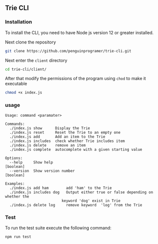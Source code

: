 ## Trie CLI

### Installation

To install the CLI, you need to have Node js version 12 or greater installed.

Next clone the repository

```bash
git clone https://github.com/penguinprogramer/trie-cli.git
```

Next enter the `client` directory

```bash
cd trie-cli/client/
```

After that modify the permissions of the program using `chod` to make it executable

```bash
chmod +x index.js
```

### usage

```
Usage: command <paramater>

Commands:
  ./index.js show      Display the Trie
  ./index.js reset     Reset the Trie to an empty one
  ./index.js add       Add an item to the Trie
  ./index.js includes  check whether Trie includes item
  ./index.js delete    remove an item
  ./index.js complete  autocomplete with a given starting value

Options:
  --help     Show help                                                 [boolean]
  --version  Show version number                                       [boolean]

Examples:
  ./index.js add ham        add 'ham' to the Trie
  ./index.js includes dog   Output either true or false depending on whether the
                          keyword 'dog' exist in Trie
  ./index.js delete log     remove keyword  'log' from the Trie
```

### Test

To run the test suite execute the following command:

```bash
npm run test
```
